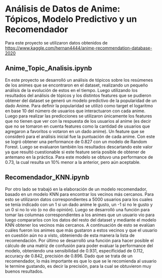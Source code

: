 # Análisis de Datos de Anime: Tópicos, Modelo Predictivo y un Recomendador

Para este proyecto se utilizaron datos obtenidos de https://www.kaggle.com/hernan4444/anime-recommendation-database-2020


## Anime_Topic_Analisis.ipynb

En este proyecto se desarrolló un análisis de tópicos sobre los resúmenes de los animes que se encontraron en el dataset, realizando un pequeño análisis de la evolución de 
estos en el tiempo. Luego utilizando los resultados del análisis de tópicos y los distintos features que se pudieron obtener del dataset se generó un modelo predictivo de la 
popularidad de un dado Anime. Para definir la popularidad se utilizó como target el logaritmo en base 10 del número de usuarios que interactuaron con cada anime. Luego 
para realizar las predicciones se utilizaron únicamente los features que no tienen que ver con la respuesta de los usuarios al anime (es decir que no se tomaron en cuenta 
features como la cantidad de usuarios que agregaron a favoritos o votaron en un dado anime). Un feature que se consideró para el análisis inicial fue la puntuación de cada 
anime. Con este se logró obtener una performance de 0.827 con un modelo de Random Forest. Luego se evaluaron también los resultados descartando este valor ya que resultó 
cuestionable si este feature sería posible de obtener de antemano en la práctica. Para este modelo se obtuvo una performance de 0.73, la cual resulta un 10% menor a la anterior, 
pero aún aceptable.

## Recomendador_KNN.ipynb

Por otro lado se trabajó en la elaboración de un modelo recomendador, basado en un modelo KNN para encontrar los vecinos más cercanos. Para esto se utilizaron datos correspondientes 
a 5000 usuarios para los cuales se tenía indicado con un 1 si un dado anime le gusto, un -1 si no le gusto y un 0 si no lo vio (o no dio opinión). Luego se desarrolló una función
para tomar las columnas correspondientes a los animes que un usuario vio para luego compararlos con los datos del resto del dataset y mediante el modelo KNN obtener los vecinos más 
cercanos. A continuación de esto se evalúan cuáles fueron los animes que más gustaron a estos vecinos y que el usuario en cuestión aún no a visto, obteniendo de esta manera la 
lista de recomendación. Por último se desarrolló una función para hacer posible el cálculo de una matriz de confusión para poder evaluar la performance del modelo, obteniendo 
una sensibilidad de 0.931, especificidad de 0.112, accuracy de 0.842, precisión de 0.896. Dado que se trata de un recomendador, lo más importante es que lo que se le recomienda al 
usuario le termine gustando, es decir la precisión, para la cual se obtuvieron muy buenos resultados. 

